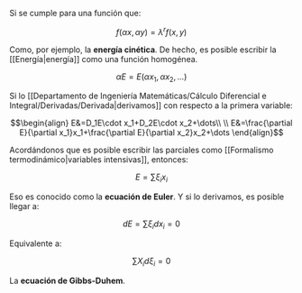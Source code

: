 
Si se cumple para una función que: 

$$f(\alpha x,\alpha y)=\lambda^rf(x,y)$$

Como, por ejemplo, la **energía cinética**. De hecho, es posible escribir la [[Energía|energía]] como una función homogénea. 

$$\alpha E=E(\alpha x_1,\alpha x_2,\dots)$$

Si lo [[Departamento de Ingeniería Matemáticas/Cálculo Diferencial e Integral/Derivadas/Derivada|derivamos]] con respecto a la primera variable: 

$$\begin{align}
E&=D_1E\cdot x_1+D_2E\cdot x_2+\dots\\  \\
E&=\frac{\partial E}{\partial x_1}x_1+\frac{\partial E}{\partial x_2}x_2+\dots
\end{align}$$

Acordándonos que es posible escribir las parciales como [[Formalismo termodinámico|variables intensivas]], entonces: 

$$E=\sum\xi_ix_i$$

Eso es conocido como la **ecuación de Euler**. Y si lo derivamos, es posible llegar a: 

$$dE=\sum\xi_idx_i=0$$

Equivalente a: 

$$\sum X_i d\xi_i=0$$

La **ecuación de Gibbs-Duhem**. 